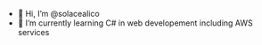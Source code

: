 - 👋 Hi, I’m @solacealico
- 🌱 I’m currently learning C# in web developement including AWS services

<!---
solacealico/solacealico is a ✨ special ✨ repository because its `README.md` (this file) appears on your GitHub profile.
You can click the Preview link to take a look at your changes.
--->
